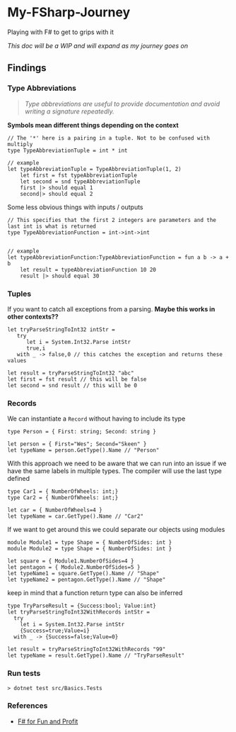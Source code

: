 # My-FSharp-Journey
Playing with F# to get to grips with it

*This doc will be a WIP and will expand as my journey goes on*

## Findings
### Type Abbreviations
> _Type abbreviations are useful to provide documentation and avoid writing a signature repeatedly._

**Symbols mean different things depending on the context**

```f#
// The '*' here is a pairing in a tuple. Not to be confused with multiply
type TypeAbbreviationTuple = int * int

// example
let typeAbbreviationTuple = TypeAbbreviationTuple(1, 2)
    let first = fst typeAbbreviationTuple
    let second = snd typeAbbreviationTuple
    first |> should equal 1
    second|> should equal 2
```

Some less obvious things with inputs / outputs
```f#
// This specifies that the first 2 integers are parameters and the last int is what is returned
type TypeAbbreviationFunction = int->int->int


// example
let typeAbbreviationFunction:TypeAbbreviationFunction = fun a b -> a + b
    let result = typeAbbreviationFunction 10 20
    result |> should equal 30
```
### Tuples
If you want to catch all exceptions from a parsing. **Maybe this works in other contexts??**

```f#
let tryParseStringToInt32 intStr =
   try
      let i = System.Int32.Parse intStr
      true,i
   with _ -> false,0 // this catches the exception and returns these values
       
let result = tryParseStringToInt32 "abc"
let first = fst result // this will be false
let second = snd result // this will be 0

```
### Records
We can instantiate a `Record` without having to include its type
```f#
type Person = { First: string; Second: string }

let person = { First="Wes"; Second="Skeen" }
let typeName = person.GetType().Name // "Person"
```
With this approach we need to be aware that we can run into an issue 
if we have the same labels in multiple types. The compiler will use the last type defined

```f#
type Car1 = { NumberOfWheels: int;}
type Car2 = { NumberOfWheels: int;}

let car = { NumberOfWheels=4 }
let typeName = car.GetType().Name // "Car2"
```

If we want to get around this we could separate our objects using modules

```f#
module Module1 = type Shape = { NumberOfSides: int }
module Module2 = type Shape = { NumberOfSides: int }

let square = { Module1.NumberOfSides=4 }
let pentagon = { Module2.NumberOfSides=5 }
let typeName1 = square.GetType().Name // "Shape"
let typeName2 = pentagon.GetType().Name // "Shape"
```

keep in mind that a function return type can also be inferred
```f#
type TryParseResult = {Success:bool; Value:int}
let tryParseStringToInt32WithRecords intStr =
  try
    let i = System.Int32.Parse intStr
    {Success=true;Value=i}
  with _ -> {Success=false;Value=0}
  
let result = tryParseStringToInt32WithRecords "99"
let typeName = result.GetType().Name // "TryParseResult"
```

### Run tests
```shell
> dotnet test src/Basics.Tests
```

### References

- [F# for Fun and Profit](https://fsharpforfunandprofit.com/posts/type-abbreviations/)
